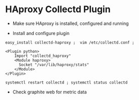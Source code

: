 HAproxy Collectd Plugin
======================
- Make sure HAproxy is installed, configured and running

- Install and configure plugin
```
easy_install collectd-haproxy ;  vim /etc/collectd.conf ; 
```
```
<Plugin python>
    Import "collectd_haproxy"
    <Module haproxy>
      Socket "/var/lib/haproxy/stats"
    </Module>
</Plugin>
```
```
systemctl restart collectd ; systemctl status collectd
```
- Check graphite web for metric data
